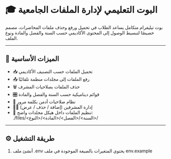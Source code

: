 # 🎓 البوت التعليمي لإدارة الملفات الجامعية

بوت تيليغرام متكامل يساعد الطلاب في تحميل ورفع وحذف ملفات المحاضرات، مصمم خصيصًا لتبسيط الوصول إلى المحتوى الأكاديمي حسب السنة والفصل والمادة ونوع الملف.

---

## 🚀 الميزات الأساسية

- 📥 تحميل الملفات حسب التصنيف الأكاديمي
- 📤 رفع الملفات إلى مجلدات منظمة تلقائيًا
- 🗑 حذف الملفات بصلاحيات المشرف
- 🎛 قوائم ديناميكية حسب السنة والفصل والمادة
- 🔐 نظام صلاحيات أدمن بكلمة مرور
- 🧑‍💼 إدارة المشرفين (إضافة / حذف / عرض)
- 📂 تنظيم الملفات داخل هيكل مجلدات واضح:  
  ./files/<السنة>/<الفصل>/<المادة>/<النوع>/

---

## ⚙️ طريقة التشغيل

1. أنشئ ملف .env يحتوي المتغيرات بالصيغة الموجودة في ملف env.example




